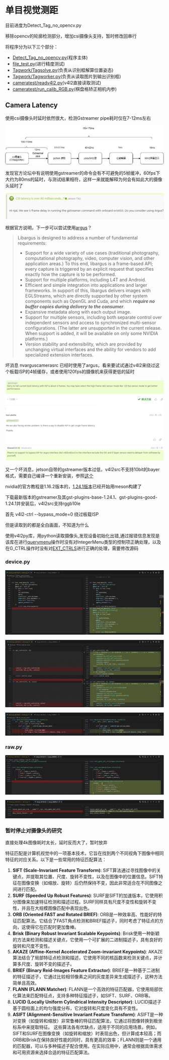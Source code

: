 # 单目视觉测距

目前进度为Detect_Tag_no_opencv.py

移除opencv的轮廓检测部分，增加csi摄像头支持，暂时修改回串行

将程序分为以下三个部分：

* [Detect_Tag_no_opencv.py](Detect_Tag_no_opencv.py)(程序主体)
* [file_test.py](file_test.py)(进行精度测试)
* [Tagwork/Tagsolve.py](Tagwork/Tagsolve.py)(负责从识别框解算位置姿态)
* [Tagwork/Tagworker.py](Tagwork/Tagworker.py)(负责从读取图片到输出识别框)
* [cameratest/readv4l2.py](cameratest/readv4l2.py)(v4l2直接读取测试)
* [cameratest/run_calib_RGB.py](cameratest/run_calib_RGB.py)(棋盘格矫正相机内参)

## Camera Latency

使用csi摄像头时延时依然很大，检测Gstreamer pipe耗时仅在7-12ms左右

![1711558489285](image/README/1711558489285.png)

发现官方论坛中有说明使用gstreamer的命令会有不可避免的5帧缓冲，60fps下大约为80ms的延时，与测试结果相符，这样一来就能解释为何会有如此大的摄像头延时了

![1711557682423](image/camera_latency/1711557682423.png)

根据官方说明，下一步可以尝试使用[argus](https://docs.nvidia.com/jetson/l4t-multimedia/group__LibargusAPI.html)？

> Libargus is designed to address a number of fundamental requirements:
>
> * Support for a wide variety of use cases (traditional photography, computational photography, video, computer vision, and other application areas.) To this end, libargus is a frame-based API; every capture is triggered by an explicit request that specifies exactly how the capture is to be performed.
> * Support for multiple platforms, including L4T and Android.
> * Efficient and simple integration into applications and larger frameworks. In support of this, libargus delivers images with EGLStreams, which are directly supported by other system components such as OpenGL and Cuda, and which ***require no buffer copies during delivery to the consumer***.
> * Expansive metadata along with each output image.
> * Support for multiple sensors, including both separate control over independent sensors and access to synchronized multi-sensor configurations. (The latter are unsupported in the current release. When support is added, it will be available on only some NVIDIA platforms.)
> * Version stability and extensibility, which are provided by unchanging virtual interfaces and the ability for vendors to add specialized extension interfaces.

坏消息 nvarguscamerasrc 已经时使用了argus，看来要试试通过v4l2来绕过这个板载ISP的4帧缓存，或者使用120fps的摄像机来获得更低的延时

![1711563548461](image/README/1711563548461.png)

又一个坏消息，jetson自带的gstreamer版本过低，v4l2src不支持10bit的bayer格式，需要自己编译一个重新安装，参照[这个](https://docs.nvidia.com/jetson/archives/r35.3.1/DeveloperGuide/text/SD/Multimedia/AcceleratedGstreamer.html#gstreamer-build-instructions)

nvidia的官方教程是1.16.2版本的，[1.24.1版本](https://github.com/GStreamer/gstreamer)已经开始用meson构建了

下载最新版本的gstreamer及其gst-plugins-base-1.24.1、gst-plugins-good-1.24.1并安装后，v4l2src支持rggb10le

首先 v4l2-ctrl --bypass_mode=0 绕过板载ISP

但是读取到的都是全白画面，不知道为什么

使用v4l2py库，用python读取摄像头,发现设备初始化出错,通过报错信息发现是该库在进行[querymenu](https://www.kernel.org/doc/html/v4.10/media/uapi/v4l/vidioc-queryctrl.html#v4l2-querymenu)操作时没有对IntegerMenu类型的控制项正确处理，以及在G_CTRL操作时没有对[EXT_CTRLS](https://www.kernel.org/doc/html/v4.10/media/uapi/v4l/vidioc-g-ext-ctrls.html)进行正确的处理，需要修改源码

### device.py

![1711802860422](image/README/1711802860422.png)

![1711802885629](image/README/1711802885629.png)

![1711802892326](image/README/1711802892326.png)

### raw.py

![1711802897261](image/README/1711802897261.png)

![1711802900784](image/README/1711802900784.png)

### 暂时停止对摄像头的研究

直接处理4k图像耗时太长，延时反而大了，暂时放弃

特征匹配是计算机视觉中的一项基本技术，它旨在找到两个不同视角下图像中相同特征的对应关系。以下是一些常用的特征匹配算法：

1. **SIFT (Scale-Invariant Feature Transform)**: SIFT算法通过寻找图像中的关键点，并提取其位置、尺度、旋转不变性，以及在图像中的位置信息。SIFT特征在图像变换（如缩放、旋转）后仍然保持不变，因此非常适合在不同图像之间进行匹配。
2. **SURF (Speeded Up Robust Features)**: SURF是SIFT的加速版本，它使用积分图像来加速特征检测和描述过程。SURF同样具有尺度不变性和旋转不变性，并且在大规模图像匹配中表现出色。
3. **ORB (Oriented FAST and Rotated BRIEF)**: ORB是一种效率高、性能好的特征匹配算法。它结合了FAST角点检测和BRIEF描述子，同时考虑了特征点的方向，这使得它在匹配时更加鲁棒。
4. **Brisk (Binary Robust Invariant Scalable Keypoints)**: Brisk使用一种新颖的方法来检测和描述关键点，它使用一个可扩展的二进制描述子，具有良好的旋转和尺度不变性。
5. **AKAZE (Affine-Kernel Accelerated Zoom-invariant Keypoints)**: AKAZE算法结合了局部特征点检测和描述，它使用不同的核函数来检测关键点，并计算多尺度、旋转不变的描述子。
6. **BRIEF (Binary Reid-Images Feature Extractor)**: BRIEF是一种基于二进制的特征描述子，它通过比较相邻像素之间的灰度差异来生成描述子，这种方法简单且高效。
7. **FLANN (FLANN Matcher)**: FLANN是一个高效的特征匹配器，它使用局部优化算法来匹配特征点，支持多种特征描述子，如SIFT、SURF、ORB等。
8. **LUCID (Locally Uniform Cylindrical Intensity Descriptor)**: LUCID描述子基于圆柱面上的均匀强度分布，它对旋转和尺度变化具有不变性。
9. **ASIFT (Alignment-Sensitive Invariant Feature Transform)**: ASIFT是一种对变换（如旋转和缩放）非常鲁棒的特征匹配算法，它通过将图像转换到极坐标系中来提取特征。
   这些算法各有优缺点，适用于不同的应用场景。例如，SIFT和SURF在图像变换（如旋转和缩放）时表现出色，但计算成本较高；而ORB和Brisk在保持良好性能的同时，具有更高的效率；FLANN则是一个通用的匹配器，可以与多种描述子配合使用。在实际应用中，通常会根据具体需求和可用资源来选择合适的特征匹配算法。
